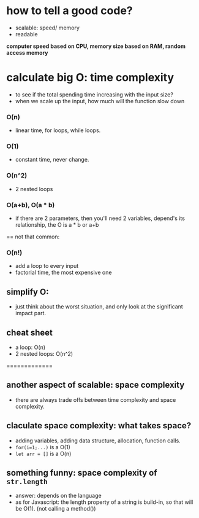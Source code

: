 # how to tell a good code?
- scalable: speed/ memory
- readable

**computer speed based on CPU, memory size based on RAM, random access memory**

# calculate big O: time complexity
- to see if the total spending time increasing with the input size?
- when we scale up the input, how much will the function slow down

### O(n)
- linear time, for loops, while loops.

### O(1)
- constant time, never change.

### O(n^2)
- 2 nested loops

### O(a+b), O(a * b)
- if there are 2 parameters, then you'll need 2 variables, depend's its relationship, the O is a * b or a+b

== not that common:
### O(n!)
- add a loop to every input
- factorial time, the most expensive one

## simplify O:  
- just think about the worst situation, and only look at the significant impact part.



## cheat sheet
- a loop: O(n)
- 2 nested loops: O(n^2)

=============

## another aspect of scalable: space complexity
- there are always trade offs between time complexity and space complexity.

## claculate space complexity: what takes space?
- adding variables, adding data structure, allocation, function calls.
-  ```for(i=1;...)``` is a O(1)
- ```let arr = []``` is a O(n)

## something funny: space complexity of ```str.length```
- answer: depends on the language
- as for Javascript: the length property of a string is build-in, so that will be O(1). (not calling a method())





